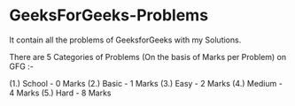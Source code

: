 # GeeksForGeeks-Problems
It contain all the problems of GeeksforGeeks with my Solutions.

There are 5 Categories of Problems (On the basis of Marks per Problem) on GFG :-

(1.) School - 0 Marks
(2.) Basic - 1 Marks
(3.) Easy - 2 Marks
(4.) Medium - 4 Marks
(5.) Hard - 8 Marks
